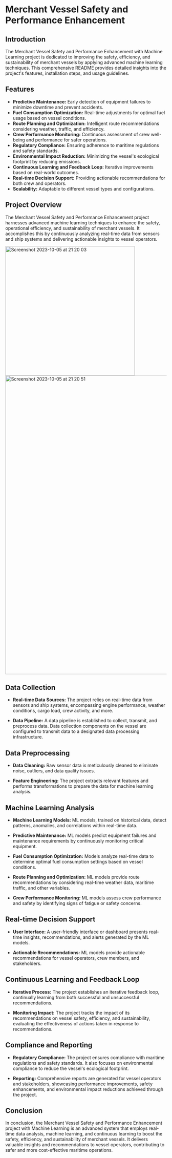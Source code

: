 
# Merchant Vessel Safety and Performance Enhancement 

## Introduction

The Merchant Vessel Safety and Performance Enhancement with Machine Learning project is dedicated to improving the safety, efficiency, and sustainability of merchant vessels by applying advanced machine learning techniques. This comprehensive README provides detailed insights into the project's features, installation steps, and usage guidelines.

## Features

- **Predictive Maintenance:** Early detection of equipment failures to minimize downtime and prevent accidents.
- **Fuel Consumption Optimization:** Real-time adjustments for optimal fuel usage based on vessel conditions.
- **Route Planning and Optimization:** Intelligent route recommendations considering weather, traffic, and efficiency.
- **Crew Performance Monitoring:** Continuous assessment of crew well-being and performance for safer operations.
- **Regulatory Compliance:** Ensuring adherence to maritime regulations and safety standards.
- **Environmental Impact Reduction:** Minimizing the vessel's ecological footprint by reducing emissions.
- **Continuous Learning and Feedback Loop:** Iterative improvements based on real-world outcomes.
- **Real-time Decision Support:** Providing actionable recommendations for both crew and operators.
- **Scalability:** Adaptable to different vessel types and configurations.

  

## Project Overview

The Merchant Vessel Safety and Performance Enhancement project harnesses advanced machine learning techniques to enhance the safety, operational efficiency, and sustainability of merchant vessels. It accomplishes this by continuously analyzing real-time data from sensors and ship systems and delivering actionable insights to vessel operators.


<img width="404" alt="Screenshot 2023-10-05 at 21 20 03" src="https://github.com/sagprr/Optimizing_Merchant_Vessels/assets/113618122/d0f6d3db-4706-4759-a3d4-45fa2188ef82">
<img width="933" alt="Screenshot 2023-10-05 at 21 20 51" src="https://github.com/sagprr/Optimizing_Merchant_Vessels/assets/113618122/06e26c95-916f-44b2-b6ed-61b28f5245b2">



## Data Collection

- **Real-time Data Sources:** The project relies on real-time data from sensors and ship systems, encompassing engine performance, weather conditions, cargo load, crew activity, and more.

- **Data Pipeline:** A data pipeline is established to collect, transmit, and preprocess data. Data collection components on the vessel are configured to transmit data to a designated data processing infrastructure.

## Data Preprocessing

- **Data Cleaning:** Raw sensor data is meticulously cleaned to eliminate noise, outliers, and data quality issues.

- **Feature Engineering:** The project extracts relevant features and performs transformations to prepare the data for machine learning analysis.



## Machine Learning Analysis

- **Machine Learning Models:** ML models, trained on historical data, detect patterns, anomalies, and correlations within real-time data.

- **Predictive Maintenance:** ML models predict equipment failures and maintenance requirements by continuously monitoring critical equipment.

- **Fuel Consumption Optimization:** Models analyze real-time data to determine optimal fuel consumption settings based on vessel conditions.

- **Route Planning and Optimization:** ML models provide route recommendations by considering real-time weather data, maritime traffic, and other variables.

- **Crew Performance Monitoring:** ML models assess crew performance and safety by identifying signs of fatigue or safety concerns.

## Real-time Decision Support

- **User Interface:** A user-friendly interface or dashboard presents real-time insights, recommendations, and alerts generated by the ML models.

- **Actionable Recommendations:** ML models provide actionable recommendations for vessel operators, crew members, and stakeholders.

## Continuous Learning and Feedback Loop

- **Iterative Process:** The project establishes an iterative feedback loop, continually learning from both successful and unsuccessful recommendations.

- **Monitoring Impact:** The project tracks the impact of its recommendations on vessel safety, efficiency, and sustainability, evaluating the effectiveness of actions taken in response to recommendations.

## Compliance and Reporting

- **Regulatory Compliance:** The project ensures compliance with maritime regulations and safety standards. It also focuses on environmental compliance to reduce the vessel's ecological footprint.

- **Reporting:** Comprehensive reports are generated for vessel operators and stakeholders, showcasing performance improvements, safety enhancements, and environmental impact reductions achieved through the project.



## Conclusion

In conclusion, the Merchant Vessel Safety and Performance Enhancement project with Machine Learning is an advanced system that employs real-time data analysis, machine learning, and continuous learning to boost the safety, efficiency, and sustainability of merchant vessels. It delivers valuable insights and recommendations to vessel operators, contributing to safer and more cost-effective maritime operations.
